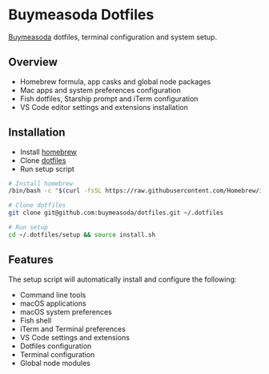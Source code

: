 # Buymeasoda Dotfiles

[Buymeasoda](http://www.buymeasoda.com/) dotfiles, terminal configuration and system setup.

## Overview

- Homebrew formula, app casks and global node packages
- Mac apps and system preferences configuration
- Fish dotfiles, Starship prompt and iTerm configuration
- VS Code editor settings and extensions installation

## Installation

- Install [homebrew](https://brew.sh/)
- Clone [dotfiles](https://github.com/buymeasoda/dotfiles)
- Run setup script

```sh
# Install homebrew
/bin/bash -c "$(curl -fsSL https://raw.githubusercontent.com/Homebrew/install/HEAD/install.sh)"

# Clone dotfiles
git clone git@github.com:buymeasoda/dotfiles.git ~/.dotfiles

# Run setup
cd ~/.dotfiles/setup && source install.sh
```

## Features

The setup script will automatically install and configure the following:

- Command line tools
- macOS applications
- macOS system preferences
- Fish shell
- iTerm and Terminal preferences
- VS Code settings and extensions
- Dotfiles configuration
- Terminal configuration
- Global node modules
